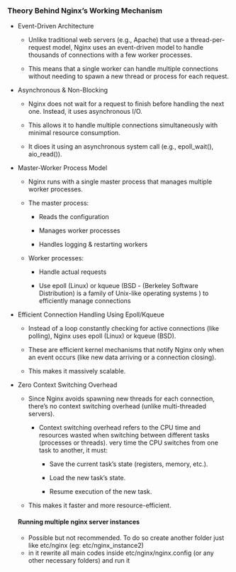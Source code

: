 ### Theory Behind Nginx’s Working Mechanism

- Event-Driven Architecture

  - Unlike traditional web servers (e.g., Apache) that use a thread-per-request model, Nginx uses an event-driven model to handle thousands of connections with a few worker processes.

  - This means that a single worker can handle multiple connections without needing to spawn a new thread or process for each request.

- Asynchronous & Non-Blocking

  - Nginx does not wait for a request to finish before handling the next one. Instead, it uses asynchronous I/O.

  - This allows it to handle multiple connections simultaneously with minimal resource consumption.
  - It dioes it using an asynchronous system call (e.g., epoll_wait(), aio_read()).

- Master-Worker Process Model

  - Nginx runs with a single master process that manages multiple worker processes.

  - The master process:

    - Reads the configuration

    - Manages worker processes

    - Handles logging & restarting workers

  - Worker processes:

    - Handle actual requests

    - Use epoll (Linux) or kqueue (BSD - (Berkeley Software Distribution) is a family of Unix-like operating systems ) to efficiently manage connections

- Efficient Connection Handling Using Epoll/Kqueue

  - Instead of a loop constantly checking for active connections (like polling), Nginx uses epoll (Linux) or kqueue (BSD).

  - These are efficient kernel mechanisms that notify Nginx only when an event occurs (like new data arriving or a connection closing).

  - This makes it massively scalable.

- Zero Context Switching Overhead

  - Since Nginx avoids spawning new threads for each connection, there’s no context switching overhead (unlike multi-threaded servers).

    - Context switching overhead refers to the CPU time and resources wasted when switching between different tasks (processes or threads). very time the CPU switches from one task to another, it must:

      - Save the current task’s state (registers, memory, etc.).

      - Load the new task’s state.

      - Resume execution of the new task.

  - This makes it faster and more resource-efficient.


  #### Running multiple nginx server instances
  - Possible but not recommended. To do so create another folder just like etc/nginx (eg: etc/nginx_instance2)
  - in it rewrite all main codes inside etc/nginx/nginx.config (or any other necessary folders) and run it
